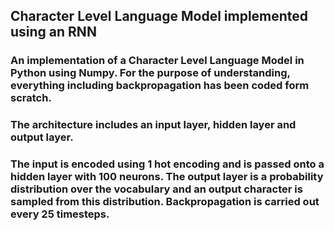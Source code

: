## Character Level Language Model implemented using an RNN

### An implementation of a Character Level Language Model in Python using Numpy. For the purpose of understanding, everything including backpropagation has been coded form scratch.

### The architecture includes an input layer, hidden layer and output layer.

### The input is encoded using 1 hot encoding and is passed onto a hidden layer with 100 neurons. The output layer is a probability distribution over the vocabulary and an output character is sampled from this distribution. Backpropagation is carried out every 25 timesteps.
